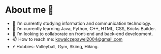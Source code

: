 # About me 👋


- 🔭 I’m currently studying information and communication technology.
- 🌱 I’m currently learning Java, Python, C++, HTML, CSS, Bricks Builder.
- 👯 I’m looking to collaborate on front-end and back-end development.
- 📫 How to reach me: kowalczepawel2004@gmail.com
- ⚡ Hobbies: Volleyball, Gym, Skiing, Hiking.

